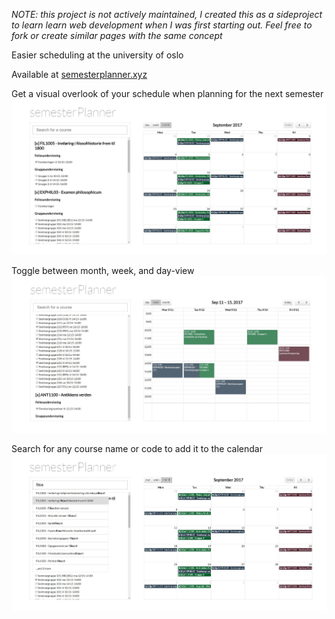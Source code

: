 *NOTE: this project is not actively maintained, I created this as a sideproject to learn learn web development when I was first starting out. Feel free to fork or create similar pages with the same concept*

Easier scheduling at the university of oslo

Available at [semesterplanner.xyz](http://www.semesterplanner.xyz) 

Get a visual overlook of your schedule when planning for the next semester
![showcase image 1](readmeImg/showcase1.jpg)

Toggle between month, week, and day-view
![showcase image 2](readmeImg/showcase2.jpg)

Search for any course name or code to add it to the calendar
![showcase image 3](readmeImg/showcase3.jpg)
